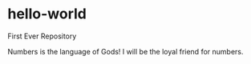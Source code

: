 # hello-world
First Ever Repository


Numbers is the language of Gods! I will be the loyal friend for numbers.
